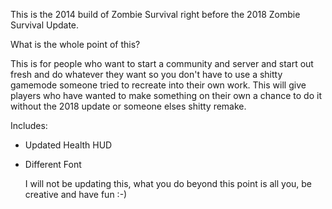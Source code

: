 This is the 2014 build of Zombie Survival right before the 2018 Zombie Survival Update.

What is the whole point of this?
 
  This is for people who want to start a community and server and start out fresh and do whatever they want so you
  don't have to use a shitty gamemode someone tried to recreate into their own work. This will give players who have 
  wanted to make something on their own a chance to do it without the 2018 update or someone elses shitty remake.

Includes:
- Updated Health HUD
- Different Font

   I will not be updating this, what you do beyond this point is all you, be creative and have fun :-)
